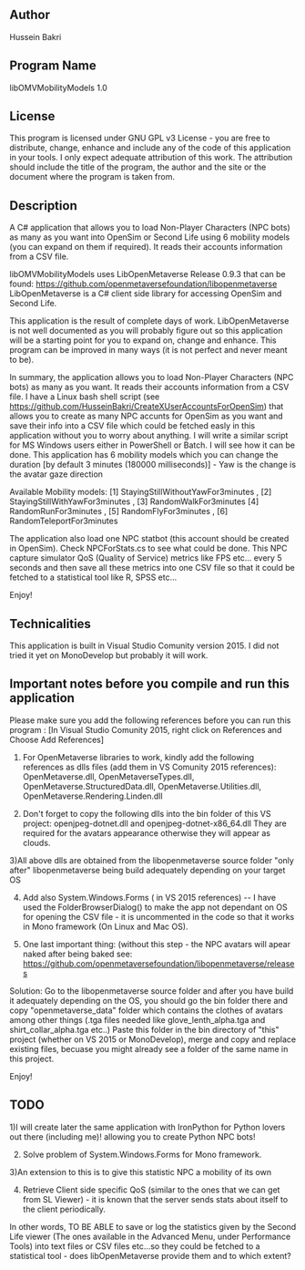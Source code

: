 Author
-----
Hussein Bakri

Program Name
-----------
libOMVMobilityModels 1.0

License
-------
This program is licensed under GNU GPL v3 License - you are free to distribute, change, enhance and include any of the code of this application in your tools.
I only expect adequate attribution of this work. The attribution should include the title of the program, the author and the site or the document where the program is taken from.

Description
-----------
A C# application that allows you to load  Non-Player Characters (NPC bots) as many as you want into OpenSim or Second Life using 6 mobility models (you can expand on them if required). It reads their accounts information from a CSV file. 

libOMVMobilityModels uses LibOpenMetaverse Release 0.9.3 that can be found: https://github.com/openmetaversefoundation/libopenmetaverse
LibOpenMetaverse is a C# client side library for accessing OpenSim and Second Life.

This application is the result of complete days of work. LibOpenMetaverse is not well documented as you will probably figure out so this application will be a starting point for you to expand on, change and enhance. This program can be improved in many ways (it is not perfect and never meant to be).

In summary, the application allows you to load  Non-Player Characters (NPC bots) as many as you want. It reads their accounts information from a CSV file. I have a Linux bash shell script (see https://github.com/HusseinBakri/CreateXUserAccountsForOpenSim) that allows you to create as many NPC accunts for OpenSim as you want and save their info into a CSV file which could be fetched easly in this application without you to worry about anything. 
I will write a similar script for MS Windows users either in PowerShell or Batch. I will see how it can be done.
This application has 6 mobility models  which you can change the duration [by default 3 minutes (180000 milliseconds)] - Yaw is the change is the avatar gaze direction

Available Mobility models: [1] StayingStillWithoutYawFor3minutes , [2] StayingStillWithYawFor3minutes , [3] RandomWalkFor3minutes
[4] RandomRunFor3minutes , [5] RandomFlyFor3minutes , [6] RandomTeleportFor3minutes

The application also load one NPC statbot (this account should be created in OpenSim). Check NPCForStats.cs to see what could be done. This NPC capture simulator QoS (Quality of Service) metrics like FPS etc... every 5 seconds and then save all these metrics into one CSV file so that it could be fetched to a statistical tool like R, SPSS etc... 

Enjoy!

Technicalities
-------------
This application is built in Visual Studio Comunity version 2015. I did not tried it yet on MonoDevelop but probably it will work. 

Important notes before you compile and run this application
----------------------------------------------------------
Please make sure you add the following references before you can run this program : [In Visual Studio Comunity 2015, right click on References and Choose Add References]

1) For OpenMetaverse libraries to work, kindly add the following references as dlls files (add them in VS Comunity 2015 references):
OpenMetaverse.dll, OpenMetaverseTypes.dll, OpenMetaverse.StructuredData.dll, OpenMetaverse.Utilities.dll, OpenMetaverse.Rendering.Linden.dll

2) Don't forget to copy the following dlls into the bin folder of this VS project: openjpeg-dotnet.dll and openjpeg-dotnet-x86_64.dll They are required for the avatars appearance otherwise they will appear as clouds.

3)All above dlls are obtained from the libopenmetaverse source folder "only after" libopenmetaverse being build adequately depending on your target OS

4) Add also System.Windows.Forms ( in VS 2015 references) -- I have used the FolderBrowserDialog() to make the app not dependant on OS for opening the CSV file - it is uncommented in the code so that it works in Mono framework (On Linux and Mac OS).

5) One last important thing: (without this step - the NPC avatars will apear naked after being baked see: https://github.com/openmetaversefoundation/libopenmetaverse/releases

Solution:
Go to the libopenmetaverse source folder and after you have build it adequately depending on the OS, you should go the bin folder there and copy "openmetaverse_data" folder which contains the clothes of avatars among other things (.tga files needed like  glove_lenth_alpha.tga and shirt_collar_alpha.tga etc..)
Paste this folder in the bin directory of "this" project (whether on VS 2015 or MonoDevelop), merge and copy and replace existing files, becuase you might already see a folder of the same name in this project.

Enjoy!
 
TODO
-----
1)I will create later the same application with IronPython for Python lovers out there (including me)! allowing you to create Python NPC bots!

2) Solve problem of System.Windows.Forms for Mono framework.

3)An extension to this is to give this statistic NPC a mobility of its own

4) Retrieve Client side specific QoS (similar to the ones that we can get from SL Viewer) - it is known that the server sends stats about itself to the client periodically.
 
 In other words, TO BE ABLE to save or log the statistics given by the Second Life viewer (The ones available in the Advanced Menu, under Performance Tools) into text files or CSV files etc...so they could be fetched to a statistical tool - does libOpenMetaverse provide them and to which extent?

